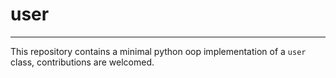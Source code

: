 # user
------

This repository contains a minimal python oop implementation of a `user` class, contributions are welcomed.
